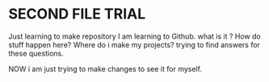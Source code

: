 # SECOND FILE TRIAL
 Just learning to make repository
I am learning to Github.
what is it ? How do stuff happen here?
Where do i make my projects?
trying to find answers for these questions.

NOW i am just trying to make changes to see it for myself.